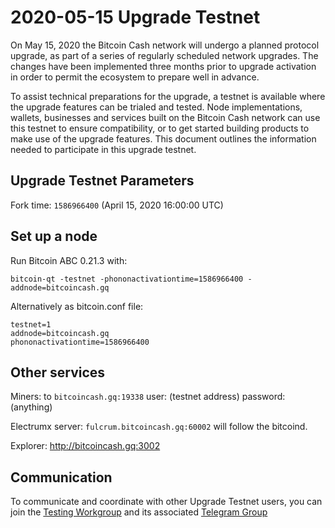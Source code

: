 2020-05-15 Upgrade Testnet
==========================

On May 15, 2020 the Bitcoin Cash network will undergo a planned protocol upgrade, as part of a series of regularly scheduled network upgrades. The changes have been implemented three months prior to upgrade activation in order to permit the ecosystem to prepare well in advance.

To assist technical preparations for the upgrade, a testnet is available where the upgrade features can be trialed and tested. Node implementations, wallets, businesses and services built on the Bitcoin Cash network can use this testnet to ensure compatibility, or to get started building products to make use of the upgrade features. This document outlines the information needed to participate in this upgrade testnet.

## Upgrade Testnet Parameters

Fork time: `1586966400`  (April 15, 2020 16:00:00 UTC)

## Set up a node

Run Bitcoin ABC 0.21.3 with:
```
bitcoin-qt -testnet -phononactivationtime=1586966400 -addnode=bitcoincash.gq
```

Alternatively as bitcoin.conf file:
```
testnet=1
addnode=bitcoincash.gq
phononactivationtime=1586966400
```

## Other services

Miners: to `bitcoincash.gq:19338`
user: (testnet address) password:(anything)

Electrumx server: `fulcrum.bitcoincash.gq:60002` will follow the bitcoind.

Explorer: http://bitcoincash.gq:3002

## Communication

To communicate and coordinate with other Upgrade Testnet users, you can join the [Testing Workgroup](workgroup.md) and its associated [Telegram Group](https://t.me/joinchat/DUeWWkYZbVMjvwMTRFlRhw)

